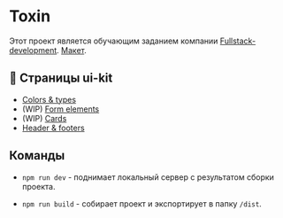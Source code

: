 # Toxin

Этот проект является обучающим заданием компании [Fullstack-development](https://www.fullstack-development.com/).
[Макет](https://www.figma.com/file/BaJ0Bd2R8aON4Kb3NhftNl/FSD-frontend-education-program.-The-2nd-task-(Copy)?node-id=1%3A259).

## 📄 Cтраницы ui-kit

- [Colors & types](https://itsokto.github.io/toxin/colors-and-type.html)  
- (WIP) [Form elements](https://itsokto.github.io/toxin/form-elements.html)  
- (WIP) [Cards]()  
- [Header & footers](https://itsokto.github.io/toxin/headers-and-footers.html)

## Команды

- `npm run dev` - поднимает локальный сервер с результатом cборки проекта.

- `npm run build` - собирает проект и экспортирует в папку `/dist`.
